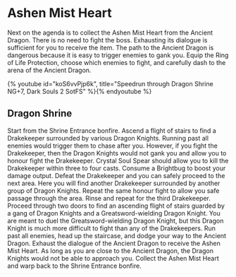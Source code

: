 # Ashen Mist Heart

Next on the agenda is to collect the Ashen Mist Heart from the Ancient Dragon.
There is no need to fight the boss. Exhausting its dialogue is sufficient for
you to receive the item. The path to the Ancient Dragon is dangerous because it
is easy to trigger enemies to gank you. Equip the Ring of Life Protection,
choose which enemies to fight, and carefully dash to the arena of the Ancient
Dragon.

{% youtube id="koS6vvPjp6k", title="Speedrun through Dragon Shrine NG+7, Dark Souls 2 SotFS" %}{% endyoutube %}

## Dragon Shrine

Start from the Shrine Entrance bonfire. Ascend a flight of stairs to find a
Drakekeeper surrounded by various Dragon Knights. Running past all enemies would
trigger them to chase after you. However, if you fight the Drakekeeper, then the
Dragon Knights would not gank you and allow you to honour fight the Drakekeeper.
Crystal Soul Spear should allow you to kill the Drakekeeper within three to four
casts. Consume a Brightbug to boost your damage output. Defeat the Drakekeeper
and you can safely proceed to the next area. Here you will find another
Drakekeeper surrounded by another group of Dragon Knights. Repeat the same
honour fight to allow you safe passage through the area. Rinse and repeat for
the third Drakekeeper. Proceed through two doors to find an ascending flight of
stairs guarded by a gang of Dragon Knights and a Greatsword-wielding Dragon
Knight. You are meant to duel the Greatsword-wielding Dragon Knight, but this
Dragon Knight is much more difficult to fight than any of the Drakekeepers. Run
past all enemies, head up the staircase, and dodge your way to the Ancient
Dragon. Exhaust the dialogue of the Ancient Dragon to receive the Ashen Mist
Heart. As long as you are close to the Ancient Dragon, the Dragon Knights would
not be able to approach you. Collect the Ashen Mist Heart and warp back to the
Shrine Entrance bonfire.

